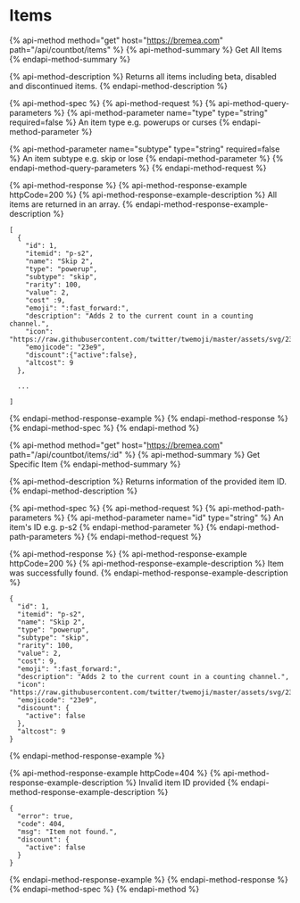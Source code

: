 # Items

{% api-method method="get" host="https://bremea.com" path="/api/countbot/items" %}
{% api-method-summary %}
Get All Items
{% endapi-method-summary %}

{% api-method-description %}
Returns all items including beta, disabled and discontinued items.
{% endapi-method-description %}

{% api-method-spec %}
{% api-method-request %}
{% api-method-query-parameters %}
{% api-method-parameter name="type" type="string" required=false %}
An item type e.g. powerups or curses
{% endapi-method-parameter %}

{% api-method-parameter name="subtype" type="string" required=false %}
An item subtype e.g. skip or lose
{% endapi-method-parameter %}
{% endapi-method-query-parameters %}
{% endapi-method-request %}

{% api-method-response %}
{% api-method-response-example httpCode=200 %}
{% api-method-response-example-description %}
All items are returned in an array.
{% endapi-method-response-example-description %}

```
[
  {
    "id": 1,
    "itemid": "p-s2",
    "name": "Skip 2",
    "type": "powerup",
    "subtype": "skip",
    "rarity": 100,
    "value": 2,
    "cost" :9,
    "emoji": ":fast_forward:",
    "description": "Adds 2 to the current count in a counting channel.",
    "icon": "https://raw.githubusercontent.com/twitter/twemoji/master/assets/svg/23e9.svg",
    "emojicode": "23e9",
    "discount":{"active":false},
    "altcost": 9
  },
  
  ...
  
]
```
{% endapi-method-response-example %}
{% endapi-method-response %}
{% endapi-method-spec %}
{% endapi-method %}

{% api-method method="get" host="https://bremea.com" path="/api/countbot/items/:id" %}
{% api-method-summary %}
Get Specific Item
{% endapi-method-summary %}

{% api-method-description %}
Returns information of the provided item ID.
{% endapi-method-description %}

{% api-method-spec %}
{% api-method-request %}
{% api-method-path-parameters %}
{% api-method-parameter name="id" type="string" %}
An item's ID e.g. p-s2
{% endapi-method-parameter %}
{% endapi-method-path-parameters %}
{% endapi-method-request %}

{% api-method-response %}
{% api-method-response-example httpCode=200 %}
{% api-method-response-example-description %}
Item was successfully found.
{% endapi-method-response-example-description %}

```
{
  "id": 1,
  "itemid": "p-s2",
  "name": "Skip 2",
  "type": "powerup",
  "subtype": "skip",
  "rarity": 100, 
  "value": 2,
  "cost": 9,
  "emoji": ":fast_forward:",
  "description": "Adds 2 to the current count in a counting channel.",
  "icon": "https://raw.githubusercontent.com/twitter/twemoji/master/assets/svg/23e9.svg",
  "emojicode": "23e9",
  "discount": {
    "active": false
  },
  "altcost": 9
}
```
{% endapi-method-response-example %}

{% api-method-response-example httpCode=404 %}
{% api-method-response-example-description %}
Invalid item ID provided
{% endapi-method-response-example-description %}

```
{
  "error": true,
  "code": 404,
  "msg": "Item not found.",
  "discount": {
    "active": false
  }
}
```
{% endapi-method-response-example %}
{% endapi-method-response %}
{% endapi-method-spec %}
{% endapi-method %}



